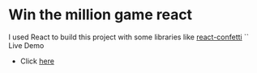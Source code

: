 # Win the million game react
I used React to build this project with some libraries like [react-confetti](https://www.npmjs.com/package/react-confetti)
`` Live Demo
- Click [here](https://wondrous-paprenjak-bbc07b.netlify.app/)

